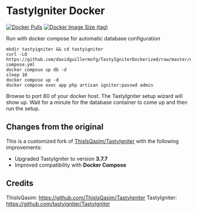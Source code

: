 # TastyIgniter Docker
[![Docker Pulls](https://img.shields.io/docker/pulls/thisisqasim/tastyigniter)](https://hub.docker.com/r/thisisqasim/tastyigniter/)
[![Docker Image Size (tag)](https://img.shields.io/docker/image-size/thisisqasim/tastyigniter/latest)](https://hub.docker.com/r/thisisqasim/tastyigniter/tags)

Run with docker compose for automatic database configuration

```
mkdir tastyigniter && cd tastyigniter
curl -LO https://github.com/davidguillermofg/TastyIgniterDockerized/raw/master/docker-compose.yml
docker compose up db -d
sleep 10
docker compose up -d
docker compose exec app php artisan igniter:passwd admin
```
Browse to port 80 of your docker host. The TastyIgniter setup wizard will show up. Wait for a minute for the database container to come up and then run the setup.

## Changes from the original

This is a customized fork of [ThisIsQasim/TastyIgniter](https://github.com/ThisIsQasim/TastyIgniter) with the following improvements:

- Upgraded TastyIgniter to version **3.7.7**
- Improved compatibility with **Docker Compose**

## Credits
ThisIsQasim: https://github.com/ThisIsQasim/TastyIgniter
TastyIgniter: https://github.com/tastyigniter/TastyIgniter
